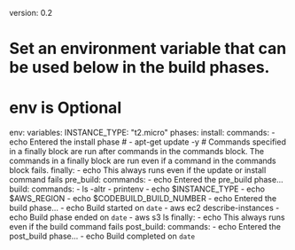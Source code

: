 version: 0.2

# Set an environment variable that can be used below in the build phases.
# env is Optional
env:
  variables:
    INSTANCE_TYPE: "t2.micro"
phases:
  install:
    commands:
      - echo Entered the install phase
      # - apt-get update -y
    # Commands specified in a finally block are run after commands in the commands block. The commands in a finally block are run even if a command in the commands block fails.
    finally:
      - echo This always runs even if the update or install command fails
  pre_build:
    commands:
      - echo Entered the pre_build phase...
  build:
    commands:
      - ls -altr
      - printenv
      - echo $INSTANCE_TYPE
      - echo $AWS_REGION
      - echo $CODEBUILD_BUILD_NUMBER
      - echo Entered the build phase...
      - echo Build started on `date`
      - aws ec2 describe-instances
      - echo Build phase ended on `date`
      - aws s3 ls
    finally:
      - echo This always runs even if the build command fails
  post_build:
    commands:
      - echo Entered the post_build phase...
      - echo Build completed on `date`
